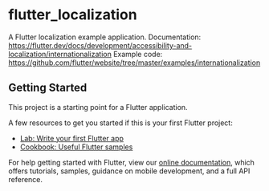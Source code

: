 # flutter_localization

A Flutter localization example application.
Documentation: https://flutter.dev/docs/development/accessibility-and-localization/internationalization
Example code: https://github.com/flutter/website/tree/master/examples/internationalization

## Getting Started

This project is a starting point for a Flutter application.

A few resources to get you started if this is your first Flutter project:

- [Lab: Write your first Flutter app](https://flutter.dev/docs/get-started/codelab)
- [Cookbook: Useful Flutter samples](https://flutter.dev/docs/cookbook)

For help getting started with Flutter, view our
[online documentation](https://flutter.dev/docs), which offers tutorials,
samples, guidance on mobile development, and a full API reference.
